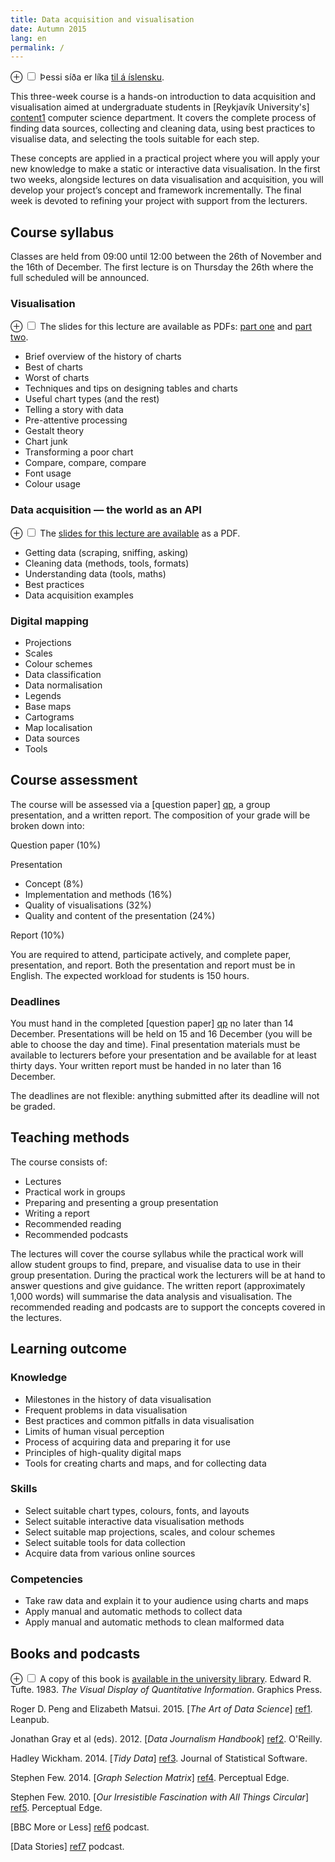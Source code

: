 ```yaml
---
title: Data acquisition and visualisation
date: Autumn 2015
lang: en
permalink: /
---
```



<label for="mn-icelandic" class="margin-toggle">&#8853;</label>
<input type="checkbox" id="mn-icelandic" class="margin-toggle"/>
<span class="marginnote">Þessi síða er líka <a href="/2015/islenska/">til á íslensku</a>.</span>

This three-week course is a hands-on introduction to data acquisition and visualisation aimed at undergraduate students in
[Reykjavík University's] [content1] computer science department. It covers the complete process of finding data sources, collecting and cleaning data, using best practices to visualise data, and selecting the tools suitable for each step.
 
These concepts are applied in a practical project where you will apply your new knowledge to make a static or interactive data visualisation. In the first two weeks, alongside lectures on data visualisation and acquisition, you will develop your project’s concept and framework incrementally. The final week is devoted to refining your project with support from the lecturers.

[content1]: http://www.ru.is/


## Course syllabus

Classes are held from 09:00 until 12:00 between the 26th of November and the 16th of  December.
The first lecture is on Thursday the 26th where the full scheduled will be announced.

### Visualisation

<label for="mn-design" class="margin-toggle">&#8853;</label>
<input type="checkbox" id="mn-design" class="margin-toggle"/>
<span class="marginnote">The slides for this lecture are available as PDFs: <a href="/2015/course-intro.pdf">part one</a> and <a href="/2015/design.pdf">part two</a>.</span>

* Brief overview of the history of charts
* Best of charts
* Worst of charts
* Techniques and tips on designing tables and charts
* Useful chart types (and the rest)
* Telling a story with data
* Pre-attentive processing
* Gestalt theory
* Chart junk
* Transforming a poor chart
* Compare, compare, compare
* Font usage
* Colour usage

### Data acquisition — the world as an API

<label for="mn-webapi" class="margin-toggle">&#8853;</label>
<input type="checkbox" id="mn-webapi" class="margin-toggle"/>
<span class="marginnote">The <a href="/2015/web-as-api.pdf">slides for this lecture are available</a> as a PDF.</span>

* Getting data (scraping, sniffing, asking)
* Cleaning data (methods, tools, formats)
* Understanding data (tools, maths)
* Best practices
* Data acquisition examples

### Digital mapping

* Projections
* Scales
* Colour schemes
* Data classification
* Data normalisation
* Legends
* Base maps
* Cartograms
* Map localisation
* Data sources
* Tools


## Course assessment

The course will be assessed via a [question paper] [qp], a group presentation, and a
written report. The composition of your grade will be broken down into:

Question paper (10%)

Presentation

  * Concept (8%)
  * Implementation and methods (16%)
  * Quality of visualisations (32%)
  * Quality and content of the presentation (24%)

Report (10%)

You are required to attend, participate actively, and complete paper,
presentation, and report. Both the presentation and report must be in English.
The expected workload for students is 150 hours.

### Deadlines

You must hand in the completed [question paper] [qp] no later than 14 December.
Presentations will be held on 15 and 16 December (you will be able to choose
the day and time). Final presentation materials must be available to lecturers
before your presentation and be available for at least thirty days. Your
written report must be handed in no later than 16 December.

The deadlines are not flexible: anything submitted after its deadline will not
be graded.


## Teaching methods

The course consists of:

* Lectures
* Practical work in groups
* Preparing and presenting a group presentation
* Writing a report
* Recommended reading
* Recommended podcasts

The lectures will cover the course syllabus while the practical work will allow student groups to find, prepare, and visualise data to use in their group presentation. During the practical work the lecturers will be at hand to answer questions and give guidance. The written report (approximately 1,000 words) will summarise the data analysis and visualisation. The recommended reading and podcasts are to support the concepts covered in the lectures.


## Learning outcome

### Knowledge

* Milestones in the history of data visualisation
* Frequent problems in data visualisation
* Best practices and common pitfalls in data visualisation
* Limits of human visual perception
* Process of acquiring data and preparing it for use
* Principles of high-quality digital maps
* Tools for creating charts and maps, and for collecting data

### Skills

* Select suitable chart types, colours, fonts, and layouts
* Select suitable interactive data visualisation methods
* Select suitable map projections, scales, and colour schemes
* Select suitable tools for data collection
* Acquire data from various online sources

### Competencies

* Take raw data and explain it to your audience using charts and maps
* Apply manual and automatic methods to collect data
* Apply manual and automatic methods to clean malformed data


## Books and podcasts

<label for="mn-bookcopy" class="margin-toggle">&#8853;</label>
<input type="checkbox" id="mn-bookcopy" class="margin-toggle"/>
<span class="marginnote">A copy of this book is <a href="http://leitir.is/primo_library/libweb/action/dlDisplay.do?docId=ICE01_PRIMO001356766&amp;vid=ICE">available in the university library</a>.</span>
Edward R. Tufte. 1983. *The Visual Display of Quantitative Information*. Graphics Press.

Roger D. Peng and Elizabeth Matsui. 2015. [*The Art of Data Science*] [ref1]. Leanpub.

Jonathan Gray et al (eds). 2012. [*Data Journalism Handbook*] [ref2]. O'Reilly.

Hadley Wickham. 2014. [*Tidy Data*] [ref3]. Journal of Statistical Software.

Stephen Few. 2014. [*Graph Selection Matrix*] [ref4]. Perceptual Edge.

Stephen Few. 2010. [*Our Irresistible Fascination with All Things Circular*] [ref5]. Perceptual Edge.

[BBC More or Less] [ref6] podcast.

[Data Stories] [ref7] podcast.


[ref1]: https://leanpub.com/artofdatascience
[ref2]: http://datajournalismhandbook.org/
[ref3]: http://www.jstatsoft.org/article/view/v059i10/v59i10.pdf
[ref4]: https://www.perceptualedge.com/articles/misc/Graph_Selection_Matrix.pdf
[ref5]: http://www.perceptualedge.com/articles/visual_business_intelligence/our_fascination_with_all_things_circular.pdf
[ref6]: http://www.bbc.co.uk/programmes/p02nrss1
[ref7]: http://datastori.es/

[qp]: /2015/question-paper.pdf
